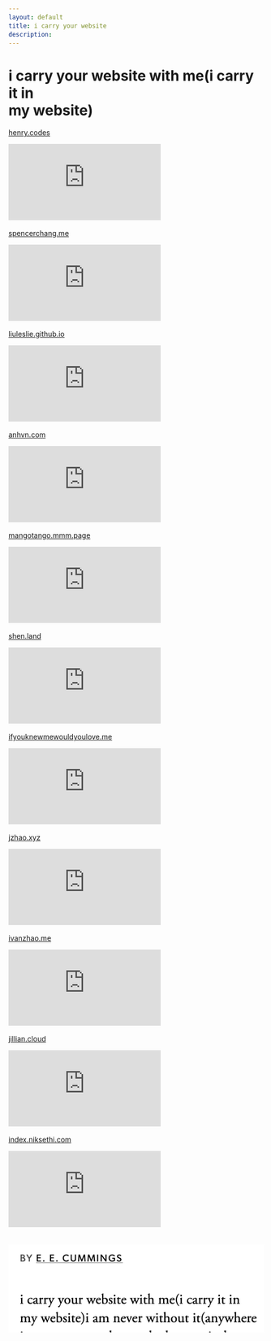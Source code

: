 ```yaml
---
layout: default
title: i carry your website
description: 
---
```


<div class="intro">
  <h1>i carry your website with me(i carry it in<br>
  my website)</h1>
</div>

[henry.codes](https://henry.codes/)
<iframe src="https://henry.codes/" frameborder="0"></iframe>

[spencerchang.me](https://www.spencerchang.me/)
<iframe src="https://www.spencerchang.me/" frameborder="0"></iframe>

[liuleslie.github.io](https://liuleslie.github.io/)
<iframe src="https://liuleslie.github.io/" frameborder="0"></iframe>

[anhvn.com](https://anhvn.com/)
<iframe src="https://anhvn.com/" frameborder="0"></iframe>

[mangotango.mmm.page](https://mangotango.mmm.page/)
<iframe src="https://mangotango.mmm.page/" frameborder="0">mangotango.mmm.page</iframe>

[shen.land](https://shen.land/)
<iframe src="https://shen.land/" frameborder="0"></iframe>

[ifyouknewmewouldyoulove.me](https://ifyouknewmewouldyoulove.me/)
<iframe src="https://ifyouknewmewouldyoulove.me/" frameborder="0"></iframe>

[jzhao.xyz](https://jzhao.xyz/)
<iframe src="https://jzhao.xyz/" frameborder="0"></iframe>

[ivanzhao.me](https://ivanzhao.me/)
<iframe src="https://ivanzhao.me/" frameborder="0"></iframe>

[jillian.cloud](https://jillian.cloud/)
<iframe src="https://jillian.cloud/" frameborder="0"></iframe>

[index.niksethi.com](https://index.niksethi.com/)
<iframe src="https://index.niksethi.com/" frameborder="0"></iframe>

<br>
<br>

<p>
  <a href="https://www.poetryfoundation.org/poetrymagazine/poems/49493/i-carry-your-heart-with-mei-carry-it-in">
    <img class="inline size-xs" src="/assets/media/carry/carry.png" alt="BY E. E. CUMMINGS / i carry your website with me(i carry it in my website)i am never without it">
  </a>
</p>